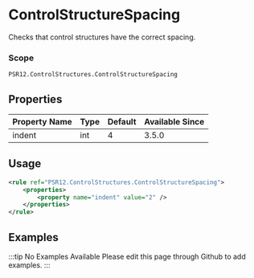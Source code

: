 # ControlStructureSpacing

Checks that control structures have the correct spacing.

### Scope

`PSR12.ControlStructures.ControlStructureSpacing`

## Properties

| Property Name | Type | Default | Available Since |
| ------------- | ---- | ------- | --------------- |
| indent        | int  | 4       | 3.5.0           |

## Usage

```xml
<rule ref="PSR12.ControlStructures.ControlStructureSpacing">
    <properties>
        <property name="indent" value="2" />
    </properties>
</rule>
```

## Examples

:::tip No Examples Available
Please edit this page through Github to add examples.
:::